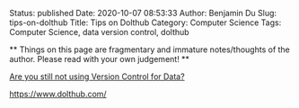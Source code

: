 Status: published
Date: 2020-10-07 08:53:33
Author: Benjamin Du
Slug: tips-on-dolthub
Title: Tips on Dolthub
Category: Computer Science
Tags: Computer Science, data version control, dolthub

**
Things on this page are fragmentary and immature notes/thoughts of the author.
Please read with your own judgement!
**


[Are you still not using Version Control for Data?](https://towardsdatascience.com/are-you-still-not-using-version-control-for-data-d79a8b004c18)


https://www.dolthub.com/